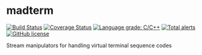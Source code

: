 # madterm

[![Build Status](https://dev.azure.com/matek/madterm/_apis/build/status/mateka.madterm?branchName=master)](https://dev.azure.com/matek/madterm/_build/latest?definitionId=1&branchName=master)
[![Coverage Status](https://codecov.io/github/mateka/madterm/coverage.svg?branch=master)](https://codecov.io/github/mateka/madterm?branch=master)
[![Language grade: C/C++](https://img.shields.io/lgtm/grade/cpp/g/mateka/madterm.svg?logo=lgtm&logoWidth=18)](https://lgtm.com/projects/g/mateka/madterm/context:cpp)
[![Total alerts](https://img.shields.io/lgtm/alerts/g/mateka/madterm.svg?logo=lgtm&logoWidth=18)](https://lgtm.com/projects/g/mateka/madterm/alerts/)
[![GitHub license](https://img.shields.io/github/license/mateka/madterm.svg)](https://github.com/mateka/madterm/blob/master/LICENSE)


Stream manipulators for handling virtual terminal sequence codes

